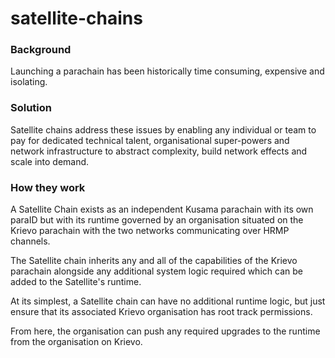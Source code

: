 # satellite-chains

### Background

Launching a parachain has been historically time consuming, expensive and isolating. 

### Solution

Satellite chains address these issues by enabling any individual or team to pay for dedicated technical talent, organisational super-powers and network infrastructure to abstract complexity, build network effects and scale into demand.

### How they work

A Satellite Chain exists as an independent Kusama parachain with its own paraID but with its runtime governed by an organisation situated on the Krievo parachain with the two networks communicating over HRMP channels.

The Satellite chain inherits any and all of the capabilities of the Krievo parachain alongside any additional system logic required which can be added to the Satellite's runtime. 

At its simplest, a Satellite chain can have no additional runtime logic, but just ensure that its associated Krievo organisation has root track permissions. 

From here, the organisation can push any required upgrades to the runtime from the organisation on Krievo.







